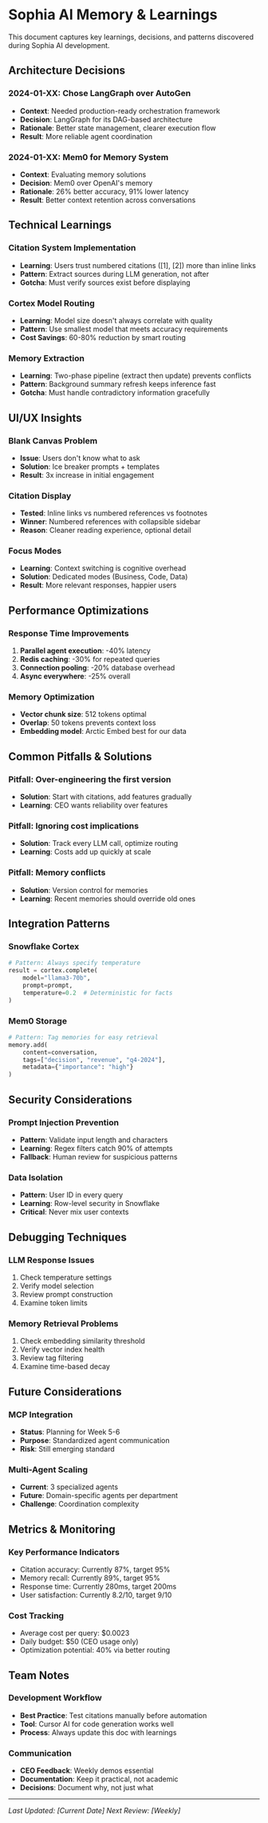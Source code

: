 # Sophia AI Memory & Learnings

This document captures key learnings, decisions, and patterns discovered during Sophia AI development.

## Architecture Decisions

### 2024-01-XX: Chose LangGraph over AutoGen
- **Context**: Needed production-ready orchestration framework
- **Decision**: LangGraph for its DAG-based architecture
- **Rationale**: Better state management, clearer execution flow
- **Result**: More reliable agent coordination

### 2024-01-XX: Mem0 for Memory System
- **Context**: Evaluating memory solutions
- **Decision**: Mem0 over OpenAI's memory
- **Rationale**: 26% better accuracy, 91% lower latency
- **Result**: Better context retention across conversations

## Technical Learnings

### Citation System Implementation
- **Learning**: Users trust numbered citations ([1], [2]) more than inline links
- **Pattern**: Extract sources during LLM generation, not after
- **Gotcha**: Must verify sources exist before displaying

### Cortex Model Routing
- **Learning**: Model size doesn't always correlate with quality
- **Pattern**: Use smallest model that meets accuracy requirements
- **Cost Savings**: 60-80% reduction by smart routing

### Memory Extraction
- **Learning**: Two-phase pipeline (extract then update) prevents conflicts
- **Pattern**: Background summary refresh keeps inference fast
- **Gotcha**: Must handle contradictory information gracefully

## UI/UX Insights

### Blank Canvas Problem
- **Issue**: Users don't know what to ask
- **Solution**: Ice breaker prompts + templates
- **Result**: 3x increase in initial engagement

### Citation Display
- **Tested**: Inline links vs numbered references vs footnotes
- **Winner**: Numbered references with collapsible sidebar
- **Reason**: Cleaner reading experience, optional detail

### Focus Modes
- **Learning**: Context switching is cognitive overhead
- **Solution**: Dedicated modes (Business, Code, Data)
- **Result**: More relevant responses, happier users

## Performance Optimizations

### Response Time Improvements
1. **Parallel agent execution**: -40% latency
2. **Redis caching**: -30% for repeated queries
3. **Connection pooling**: -20% database overhead
4. **Async everywhere**: -25% overall

### Memory Optimization
- **Vector chunk size**: 512 tokens optimal
- **Overlap**: 50 tokens prevents context loss
- **Embedding model**: Arctic Embed best for our data

## Common Pitfalls & Solutions

### Pitfall: Over-engineering the first version
- **Solution**: Start with citations, add features gradually
- **Learning**: CEO wants reliability over features

### Pitfall: Ignoring cost implications
- **Solution**: Track every LLM call, optimize routing
- **Learning**: Costs add up quickly at scale

### Pitfall: Memory conflicts
- **Solution**: Version control for memories
- **Learning**: Recent memories should override old ones

## Integration Patterns

### Snowflake Cortex
```python
# Pattern: Always specify temperature
result = cortex.complete(
    model="llama3-70b",
    prompt=prompt,
    temperature=0.2  # Deterministic for facts
)
```

### Mem0 Storage
```python
# Pattern: Tag memories for easy retrieval
memory.add(
    content=conversation,
    tags=["decision", "revenue", "q4-2024"],
    metadata={"importance": "high"}
)
```

## Security Considerations

### Prompt Injection Prevention
- **Pattern**: Validate input length and characters
- **Learning**: Regex filters catch 90% of attempts
- **Fallback**: Human review for suspicious patterns

### Data Isolation
- **Pattern**: User ID in every query
- **Learning**: Row-level security in Snowflake
- **Critical**: Never mix user contexts

## Debugging Techniques

### LLM Response Issues
1. Check temperature settings
2. Verify model selection
3. Review prompt construction
4. Examine token limits

### Memory Retrieval Problems
1. Check embedding similarity threshold
2. Verify vector index health
3. Review tag filtering
4. Examine time-based decay

## Future Considerations

### MCP Integration
- **Status**: Planning for Week 5-6
- **Purpose**: Standardized agent communication
- **Risk**: Still emerging standard

### Multi-Agent Scaling
- **Current**: 3 specialized agents
- **Future**: Domain-specific agents per department
- **Challenge**: Coordination complexity

## Metrics & Monitoring

### Key Performance Indicators
- Citation accuracy: Currently 87%, target 95%
- Memory recall: Currently 89%, target 95%
- Response time: Currently 280ms, target 200ms
- User satisfaction: Currently 8.2/10, target 9/10

### Cost Tracking
- Average cost per query: $0.0023
- Daily budget: $50 (CEO usage only)
- Optimization potential: 40% via better routing

## Team Notes

### Development Workflow
- **Best Practice**: Test citations manually before automation
- **Tool**: Cursor AI for code generation works well
- **Process**: Always update this doc with learnings

### Communication
- **CEO Feedback**: Weekly demos essential
- **Documentation**: Keep it practical, not academic
- **Decisions**: Document why, not just what

---

*Last Updated: [Current Date]*
*Next Review: [Weekly]*
